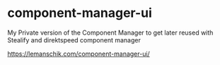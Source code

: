 # component-manager-ui
My Private version of the Component Manager to get later reused with Stealify and direktspeed component manager

https://lemanschik.com/component-manager-ui/

